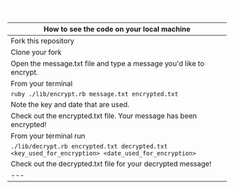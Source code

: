 <div style="color: white">

## How to Play the Game
|How to see the code on your local machine |
|---|
|Fork this repository|
|Clone your fork|
|Open the message.txt file and type a message you'd like to encrypt.  |
| From your terminal |
| `ruby ./lib/encrypt.rb message.txt encrypted.txt`  |
| Note the key and date that are used.  |
| Check out the encrypted.txt file. Your message has been encrypted!|
| From your terminal run  |
| `./lib/decrypt.rb encrypted.txt decrypted.txt <key_used_for_encryption> <date_used_for_encryption>`  |
| Check out the decrypted.txt file for your decrypted message!|
|---|

</div>